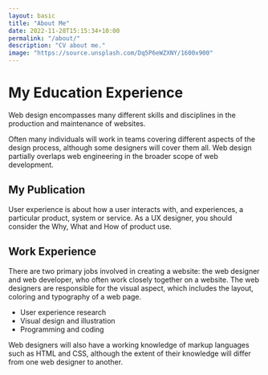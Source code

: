 ```yaml
---
layout: basic
title: "About Me"
date: 2022-11-28T15:15:34+10:00
permalink: "/about/"
description: "CV about me."
image: "https://source.unsplash.com/Dq5P6eWZXNY/1600x900"
---
```


# My Education Experience

Web design encompasses many different skills and disciplines in the production and maintenance of websites.

Often many individuals will work in teams covering different aspects of the design process, although some designers will cover them all. Web design partially overlaps web engineering in the broader scope of web development.

## My Publication

User experience is about how a user interacts with, and experiences, a particular product, system or service. As a UX designer, you should consider the Why, What and How of product use.



## Work Experience

There are two primary jobs involved in creating a website: the web designer and web developer, who often work closely together on a website. The web designers are responsible for the visual aspect, which includes the layout, coloring and typography of a web page.

- User experience research
- Visual design and illustration
- Programming and coding


Web designers will also have a working knowledge of markup languages such as HTML and CSS, although the extent of their knowledge will differ from one web designer to another.
